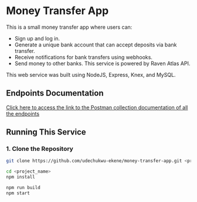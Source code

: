 
# Money Transfer App

This is a small money transfer app where users can:

- Sign up and log in.
- Generate a unique bank account that can accept deposits via bank transfer.
- Receive notifications for bank transfers using webhooks.
- Send money to other banks. This service is powered by Raven Atlas API.

This web service was built using NodeJS, Express, Knex, and MySQL.

## Endpoints Documentation

[Click here to access the link to the Postman collection documentation of all the endpoints](#)

## Running This Service

### 1. Clone the Repository

```bash
git clone https://github.com/udechukwu-ekene/money-transfer-app.git <project_name>

cd <project_name>
npm install

npm run build
npm start
